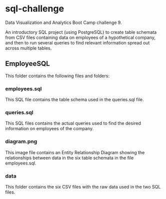 # sql-challenge

Data Visualization and Analytics Boot Camp challenge 9.

An introductory SQL project (using PostgreSQL) to create table schemata from CSV files containing data on employees of a hypothetical company, and then to run several queries to find relevant information spread out across multiple tables.

## EmployeeSQL

This folder contains the following files and folders:

### employees.sql

This SQL file contains the table schema used in the queries.sql file.

### queries.sql

This SQL files contains the actual queries used to find the desired information on employees of the company.

### diagram.png

This image file contains an Entity Relationship Diagram showing the relationships between data in the six table schemata in the file employees.sql.

### data

This folder contains the six CSV files with the raw data used in the two SQL files.

